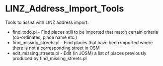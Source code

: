 # LINZ_Address_Import_Tools
Tools to assist with LINZ address import:

 * find_todo.pl - Find places still to be imported that match certain criteria (co-ordinates, place name etc.)
 * find_missing_streets.pl - Find places that have been imported where there is not a corresponding street in OSM
 * edit_missing_streets.pl - Edit (in JOSM) a list of places previously produced by find_missing_streets.pl
 
